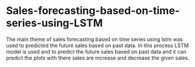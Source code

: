 # Sales-forecasting-based-on-time-series-using-LSTM
The main theme of sales forecasting based on time series using lstm was used to predicted the future sales based on past data. In this process LSTM model is used and to predict the future sales based on past data and it can predict the plots with there sales are increase and decrease the given sales.
